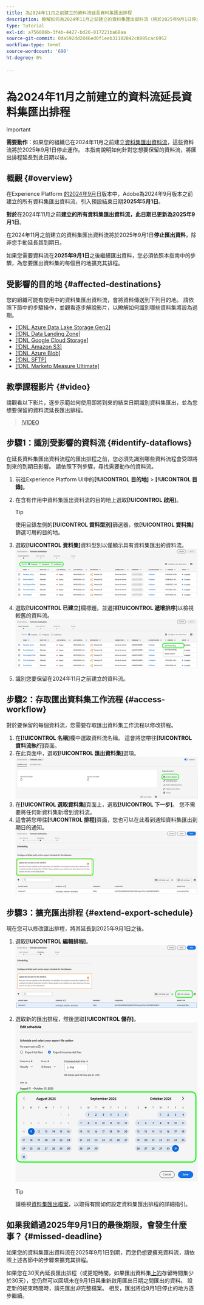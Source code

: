 ```yaml
---
title: 為2024年11月之前建立的資料流延長資料集匯出排程
description: 瞭解如何為2024年11月之前建立的資料集匯出資料流（將於2025年9月1日停止運作）延長匯出排程。
type: Tutorial
exl-id: a756886b-3f4b-4427-bd26-817221ba68aa
source-git-commit: 0da592dd2846ed0f1eeb31102842c8895cac6952
workflow-type: tm+mt
source-wordcount: '690'
ht-degree: 0%

---
```


# 為2024年11月之前建立的資料流延長資料集匯出排程

>[!IMPORTANT]
>
>**需要動作**：如果您的組織已在2024年11月之前建立[資料集匯出資料流](export-datasets.md)，這些資料流將於2025年9月1日停止運作。 本指南說明如何針對您想要保留的資料流，將匯出排程延長到此日期以後。

## 概觀 {#overview}

在Experience Platform [的2024年9月](/help/release-notes/2024/september-2024.md#destinations)日版本中，Adobe為2024年9月版本之前建立的所有資料集匯出資料流，引入預設結束日期&#x200B;**2025年5月1日**。

**對於**&#x200B;在2024年11月之前&#x200B;**建立的所有資料集匯出資料流，此日期已更新為2025年9月1日**。

在2024年11月之前建立的資料集匯出資料流將於2025年9月1日&#x200B;**停止匯出資料**，除非您手動延長其到期日。

如果您需要資料流在&#x200B;**2025年9月1日**&#x200B;之後繼續匯出資料，您必須依照本指南中的步驟，為您要匯出資料集的每個目的地擴充其排程。

## 受影響的目的地 {#affected-destinations}

您的組織可能有使用中的資料集匯出資料流，會將資料傳送到下列目的地。 請依照下節中的步驟操作，並觀看逐步解說影片，以瞭解如何識別哪些資料集將設為過期。

* [[!DNL Azure Data Lake Storage Gen2]](../catalog/cloud-storage/adls-gen2.md)
* [[!DNL Data Landing Zone]](../catalog/cloud-storage/data-landing-zone.md)
* [[!DNL Google Cloud Storage]](../catalog/cloud-storage/google-cloud-storage.md)
* [[!DNL Amazon S3]](../catalog/cloud-storage/amazon-s3.md#changelog)
* [[!DNL Azure Blob]](../catalog/cloud-storage/azure-blob.md#changelog)
* [[!DNL SFTP]](../catalog/cloud-storage/sftp.md#changelog)
* [[!DNL Marketo Measure Ultimate]](../catalog/adobe/marketo-measure-ultimate.md)

## 教學課程影片 {#video}

請觀看以下影片，逐步示範如何使用即將到來的結束日期識別資料集匯出，並為您想要保留的資料流延長匯出排程。

>[!VIDEO](https://video.tv.adobe.com/v/3470518/)

## 步驟1：識別受影響的資料流 {#identify-dataflows}

在延長資料集匯出資料流程的匯出排程之前，您必須先識別哪些資料流程會受即將到來的到期日影響。 請依照下列步驟，尋找需要動作的資料流。

1. 前往Experience Platform UI中的&#x200B;**[!UICONTROL 目的地]** > **[!UICONTROL 目錄]**。
2. 在含有作用中資料集匯出資料流的目的地上選取&#x200B;**[!UICONTROL 啟用]**。

   >[!TIP]
   >
   >使用目錄左側的&#x200B;**[!UICONTROL 資料型別]**&#x200B;篩選器，依&#x200B;**[!UICONTROL 資料集]**&#x200B;篩選可用的目的地。

3. 選取&#x200B;**[!UICONTROL 資料集]**&#x200B;資料型別以僅顯示具有資料集匯出的資料流。
   ![熒幕擷圖顯示如何依資料型別篩選資料流程。](/help/destinations/assets/ui/export-datasets/dataset-type.png)
4. 選取&#x200B;**[!UICONTROL 已建立]**&#x200B;欄標題，並選擇&#x200B;**[!UICONTROL 遞增排序]**&#x200B;以檢視較舊的資料流。
   ![顯示如何遞增排序資料流程的熒幕擷圖。](/help/destinations/assets/ui/export-datasets/sort-ascending.png)
5. 識別您要保留在2024年11月之前建立的資料流。

## 步驟2：存取匯出資料集工作流程 {#access-workflow}

對於要保留的每個資料流，您需要存取匯出資料集工作流程以修改排程。

1. 在&#x200B;**[!UICONTROL 名稱]**&#x200B;欄中選取資料流名稱。 這會將您帶往&#x200B;**[!UICONTROL 資料流執行]**&#x200B;頁面。
2. 在此頁面中，選取&#x200B;**[!UICONTROL 匯出資料集]**&#x200B;選項。
   ![在資料流執行頁面中顯示匯出資料集選項的熒幕擷圖。](/help/destinations/assets/ui/export-datasets/export-datasets-option.png)
3. 在&#x200B;**[!UICONTROL 選取資料集]**&#x200B;頁面上，選取&#x200B;**[!UICONTROL 下一步]**。 您不需要將任何新資料集新增到資料流。
4. 這會將您帶往&#x200B;**[!UICONTROL 排程]**&#x200B;頁面，您也可以在此看到通知資料集匯出到期日的通知。
   ![資料集匯出資料流，其中包含到期通知](/help/destinations/assets/ui/export-datasets/dataset-export-notification.png)

## 步驟3：擴充匯出排程 {#extend-export-schedule}

現在您可以修改匯出排程，將其延長到2025年9月1日之後。

1. 選取&#x200B;**[!UICONTROL 編輯排程]**。
   ![顯示[編輯排程]按鈕之[排程]步驟的熒幕擷圖。](/help/destinations/assets/ui/export-datasets/edit-schedule.png)
2. 選取新的匯出排程，然後選取&#x200B;**[!UICONTROL 儲存]**。
   ![顯示排程選項的排程步驟熒幕擷圖。](/help/destinations/assets/ui/export-datasets/edit-schedule-calendar.png)

   >[!TIP]
   >
   >請檢視[資料集匯出檔案](export-datasets.md#scheduling)，以取得有關如何設定資料集匯出排程的詳細指引。

## 如果我錯過2025年9月1日的最後期限，會發生什麼事？ {#missed-deadline}

如果您的資料集匯出資料流在2025年9月1日到期，而您仍想要擴充資料流，請依照上述各節中的步驟來擴充其排程。

如果您在30天內延長匯出排程（或更短時間，如果匯出資料集[上的](/help/catalog/datasets/experience-event-dataset-retention-ttl-guide.md)存留時間集少於30天），您仍然可以回填未在9月1日與重新啟用匯出日期之間匯出的資料。 設定新的結束時間時，請先匯出&#x200B;*非*&#x200B;完整檔案。 相反，匯出將從9月1日停止的地方逐步繼續。